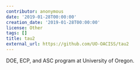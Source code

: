 ```yaml
---
contributor: anonymous
date: '2019-01-28T00:00:00'
creation_date: '2019-01-28T00:00:00'
license: Other
tags: []
title: tau2
external_url: https://github.com/UO-OACISS/tau2
---
```


DOE, ECP, and ASC program at University of Oregon.
